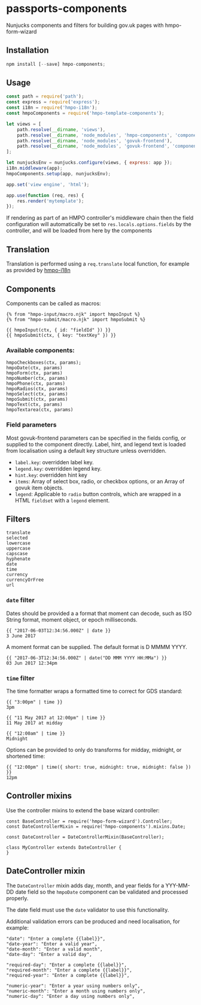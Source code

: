 # passports-components
Nunjucks components and filters for building gov.uk pages with hmpo-form-wizard

## Installation

```javascript
npm install [--save] hmpo-components;
```

## Usage

```javascript
const path = require('path');
const express = require('express');
const i18n = require('hmpo-i18n');
const hmpoComponents = require('hmpo-template-components');

let views = [
    path.resolve(__dirname, 'views'),
    path.resolve(__dirname, 'node_modules', 'hmpo-components', 'components'),
    path.resolve(__dirname, 'node_modules', 'govuk-frontend'),
    path.resolve(__dirname, 'node_modules', 'govuk-frontend', 'components')
];

let nunjucksEnv = nunjucks.configure(views, { express: app });
i18n.middleware(app);
hmpoComponents.setup(app, nunjucksEnv);

app.set('view engine', 'html');

app.use(function (req, res) {
    res.render('mytemplate');
});
```

If rendering as part of an HMPO controller's middleware chain then the field configuration will automatically be set to `res.locals.options.fields` by the controller, and will be loaded from here by the components

## Translation

Translation is performed using a `req.translate` local function, for example as provided by [hmpo-i18n](https://npmjs.com/package/hmpo-i18n)

## Components

Components can be called as macros:
```
{% from "hmpo-input/macro.njk" import hmpoInput %}
{% from "hmpo-submit/macro.njk" import hmpoSubmit %}

{{ hmpoInput(ctx, { id: "fieldId" }) }}
{{ hmpoSubmit(ctx, { key: "textKey" }) }}
```

### Available components:
```
hmpoCheckboxes(ctx, params);
hmpoDate(ctx, params)
hmpoForm(ctx, params)
hmpoNumber(ctx, params)
hmpoPhone(ctx, params)
hmpoRadios(ctx, params)
hmpoSelect(ctx, params)
hmpoSubmit(ctx, params)
hmpoText(ctx, params)
hmpoTextarea(ctx, params)
```

### Field parameters
Most govuk-frontend parameters can be specified in the fields config, or supplied to the component directly.
Label, hint, and legend text is loaded from localisation using a default key structure unless overridden.

- `label.key`: overridden label key.
- `legend.key`: overridden legend key.
- `hint.key`: overridden hint key
- `items`: Array of select box, radio, or checkbox options, or an Array of govuk item objects.
- `legend`: Applicable to `radio` button controls, which are wrapped in a HTML `fieldset` with a `legend` element.

## Filters

```
translate
selected
lowercase
uppercase
capscase
hyphenate
date
time
currency
currencyOrFree
url
```

### `date` filter

Dates should be provided a a format that moment can decode, such as ISO String format, moment object, or epoch milliseconds.
```
{{ "2017-06-03T12:34:56.000Z" | date }}
3 June 2017
```

A moment format can be supplied. The default format is D MMMM YYYY.
```
{{ "2017-06-3T12:34:56.000Z" | date("DD MMM YYYY HH:MMa") }}
03 Jun 2017 12:34pm
```

### `time` filter

The time formatter wraps a formatted time to correct for GDS standard:
```
{{ "3:00pm" | time }}
3pm

{{ "11 May 2017 at 12:00pm" | time }}
11 May 2017 at midday

{{ "12:00am" | time }}
Midnight
```

Options can be provided to only do transforms for midday, midnight, or shortened time:
```
{{ "12:00pm" | time({ short: true, midnight: true, midnight: false }) }}
12pm
```

## Controller mixins

Use the controller mixins to extend the base wizard controller:
```
const BaseController = require('hmpo-form-wizard').Controller;
const DateControllerMixin = require('hmpo-components').mixins.Date;

const DateController = DateControllerMixin(BaseController);

class MyController extends DateController {    
}
```

## DateController mixin

The `DateController` mixin adds day, month, and year fields for a YYY-MM-DD date field so the `hmpoDate` component can be validated and processed properly.

The date field must use the `date` validator to use this functionality.

Additional validation errors can be produced and need localisation, for example:

```
"date": "Enter a complete {{label}}",
"date-year": "Enter a valid year",
"date-month": "Enter a valid month",
"date-day": "Enter a valid day",

"required-day": "Enter a complete {{label}}",
"required-month": "Enter a complete {{label}}",
"required-year": "Enter a complete {{label}}",

"numeric-year": "Enter a year using numbers only",
"numeric-month": "Enter a month using numbers only",
"numeric-day": "Enter a day using numbers only",
```





